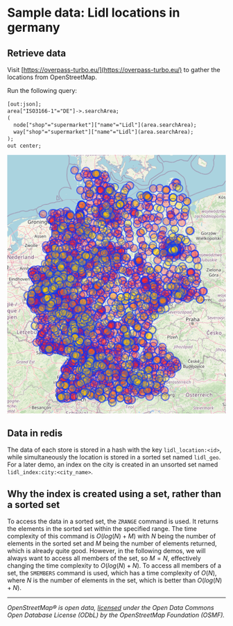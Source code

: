 # Sample data: Lidl locations in germany

## Retrieve data

Visit [https://overpass-turbo.eu/](https://overpass-turbo.eu/) to gather the locations from OpenStreetMap.

Run the following query:

```overpass
[out:json];
area["ISO3166-1"="DE"]->.searchArea;
(
  node["shop"="supermarket"]["name"="Lidl"](area.searchArea);
  way["shop"="supermarket"]["name"="Lidl"](area.searchArea);
);
out center;
```

![Locations of Lidl supermarkets in Germany](../assets/lidl_locations.png)

## Data in redis

The data of each store is stored in a hash with the key `lidl_location:<id>`, while simultaneously the location is
stored in a sorted set named `lidl_geo`. For a later demo, an index on the city is created in an unsorted set
named `lidl_index:city:<city_name>`.

## Why the index is created using a set, rather than a sorted set

To access the data in a sorted set, the `ZRANGE` command is used. It returns the elements in the sorted set within the
specified range. The time complexity of this command is $`O(log(N)+M)`$ with $`N`$ being the number of elements in the
sorted set and $`M`$ being the number of elements returned, which is already quite good. However, in the following
demos, we will always want to access all members of the set, so $`M = N`$, effectively changing the time complexity
to $`O(log(N) + N)`$. To access all members of a set, the `SMEMBERS` command is used, which has a time complexity
of $`O(N)`$, where $`N`$ is the number of elements in the set, which is better than $`O(log(N) + N)`$.

---

_OpenStreetMap® is open data, [licensed](https://www.openstreetmap.org/copyright) under the Open Data Commons Open
Database License (ODbL) by the OpenStreetMap Foundation (OSMF)._